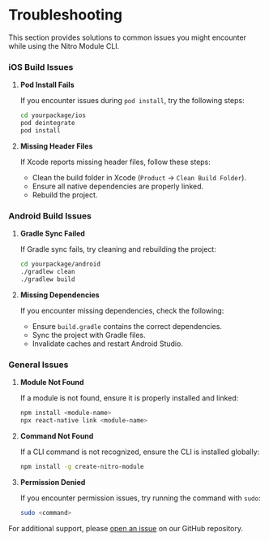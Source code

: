 # Troubleshooting

This section provides solutions to common issues you might encounter while using the Nitro Module CLI.

### iOS Build Issues

1. **Pod Install Fails**

   If you encounter issues during `pod install`, try the following steps:

   ```bash
   cd yourpackage/ios
   pod deintegrate
   pod install
   ```

2. **Missing Header Files**

   If Xcode reports missing header files, follow these steps:

   - Clean the build folder in Xcode (`Product` -> `Clean Build Folder`).
   - Ensure all native dependencies are properly linked.
   - Rebuild the project.

### Android Build Issues

1. **Gradle Sync Failed**

   If Gradle sync fails, try cleaning and rebuilding the project:

   ```bash
   cd yourpackage/android
   ./gradlew clean
   ./gradlew build
   ```

2. **Missing Dependencies**

   If you encounter missing dependencies, check the following:

   - Ensure `build.gradle` contains the correct dependencies.
   - Sync the project with Gradle files.
   - Invalidate caches and restart Android Studio.

### General Issues

1. **Module Not Found**

   If a module is not found, ensure it is properly installed and linked:

   ```bash
   npm install <module-name>
   npx react-native link <module-name>
   ```

2. **Command Not Found**

   If a CLI command is not recognized, ensure the CLI is installed globally:

   ```bash
   npm install -g create-nitro-module
   ```

3. **Permission Denied**

   If you encounter permission issues, try running the command with `sudo`:

   ```bash
   sudo <command>
   ```

For additional support, please [open an issue](https://github.com/patrickkabwe/create-nitro-module/issues) on our GitHub repository.
